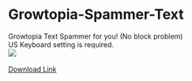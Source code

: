 # Growtopia-Spammer-Text
 Growtopia Text Spammer for you! (No block problem)<br>
 US Keyboard setting is required.<br>
 <img src="https://github.com/utkayfirat/Growtopia-Spammer-Text/blob/f909c434a9ef69f746ace6f2875c6b79ba40c97d/app.jpg"><br><br>
 <a href="https://drive.google.com/file/d/1YjCZggoBY3y3r98I_fudkdm7obNWzYz3/view?usp=sharing">Download Link</a>
